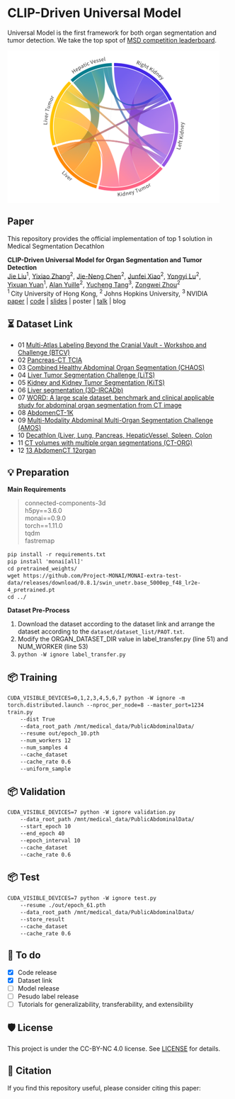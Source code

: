 # CLIP-Driven Universal Model
Universal Model is the first framework for both organ segmentation and tumor detection. We take the top spot of [MSD competition leaderboard](https://decathlon-10.grand-challenge.org/evaluation/challenge/leaderboard/).

<img src="teaser_fig.png" width = "480" height = "345" alt="" align=center />

## Paper
This repository provides the official implementation of top 1 solution in Medical Segmentation Decathlon

<b>CLIP-Driven Universal Model for Organ Segmentation and Tumor Detection</b> <br/>
[Jie Liu](https://ljwztc.github.io)<sup>1</sup>, [Yixiao Zhang](https://scholar.google.com/citations?hl=en&user=lU3wroMAAAAJ)<sup>2</sup>, [Jie-Neng Chen](https://scholar.google.com/citations?hl=en&user=yLYj88sAAAAJ)<sup>2</sup>,  [Junfei Xiao](https://lambert-x.github.io)<sup>2</sup>, [Yongyi Lu](https://scholar.google.com/citations?hl=en&user=rIJ99V4AAAAJ)<sup>2</sup>, <br/>
[Yixuan Yuan](https://scholar.google.com.au/citations?user=Aho5Jv8AAAAJ&hl=en)<sup>1</sup>, [Alan Yuille](https://scholar.google.com/citations?user=FJ-huxgAAAAJ&hl=en)<sup>2</sup>, [Yucheng Tang](https://tangy5.github.io)<sup>3</sup>, [Zongwei Zhou](https://www.zongweiz.com)<sup>2</sup> <br/>
<sup>1 </sup>City University of Hong Kong,   <sup>2 </sup>Johns Hopkins University,   <sup>3 </sup>NVIDIA <br/>
[paper](https://arxiv.org/pdf/2301.00785.pdf) | [code](https://github.com/ljwztc/CLIP-Driven-Universal-Model) | [slides](https://www.zongweiz.com/_files/ugd/deaea1_eb803117f2ee406fb83a253dd90cab8c.pdf) | poster | [talk](https://www.youtube.com/watch?v=bJpI9tCTsuA) | blog

## ⏳ Dataset Link
- 01 [Multi-Atlas Labeling Beyond the Cranial Vault - Workshop and Challenge (BTCV)](https://www.synapse.org/#!Synapse:syn3193805/wiki/217789)
- 02 [Pancreas-CT TCIA](https://wiki.cancerimagingarchive.net/display/Public/Pancreas-CT)
- 03 [Combined Healthy Abdominal Organ Segmentation (CHAOS)](https://chaos.grand-challenge.org/Combined_Healthy_Abdominal_Organ_Segmentation/)
- 04 [Liver Tumor Segmentation Challenge (LiTS)](https://competitions.codalab.org/competitions/17094#learn_the_details)
- 05 [Kidney and Kidney Tumor Segmentation (KiTS)](https://kits21.kits-challenge.org/participate#download-block)
- 06 [Liver segmentation (3D-IRCADb)](https://www.ircad.fr/research/data-sets/liver-segmentation-3d-ircadb-01/)
- 07 [WORD: A large scale dataset, benchmark and clinical applicable study for abdominal organ segmentation from CT image](https://github.com/HiLab-git/WORD)
- 08 [AbdomenCT-1K](https://github.com/JunMa11/AbdomenCT-1K)
- 09 [Multi-Modality Abdominal Multi-Organ Segmentation Challenge (AMOS)](https://amos22.grand-challenge.org)
- 10 [Decathlon (Liver, Lung, Pancreas, HepaticVessel, Spleen, Colon](https://drive.google.com/drive/folders/1HqEgzS8BV2c7xYNrZdEAnrHk7osJJ--2)
- 11 [CT volumes with multiple organ segmentations (CT-ORG)](https://wiki.cancerimagingarchive.net/pages/viewpage.action?pageId=61080890)
- 12 [13 AbdomenCT 12organ](https://github.com/JunMa11/AbdomenCT-1K)

## 💡 Preparation
**Main Requirements**  
> connected-components-3d  
> h5py==3.6.0  
> monai==0.9.0  
> torch==1.11.0  
> tqdm  
> fastremap  

```
pip install -r requirements.txt
pip install 'monai[all]'
cd pretrained_weights/
wget https://github.com/Project-MONAI/MONAI-extra-test-data/releases/download/0.8.1/swin_unetr.base_5000ep_f48_lr2e-4_pretrained.pt
cd ../
```

**Dataset Pre-Process**  
1. Download the dataset according to the dataset link and arrange the dataset according to the `dataset/dataset_list/PAOT.txt`.  
2. Modify the ORGAN_DATASET_DIR value in label_transfer.py (line 51) and NUM_WORKER (line 53)  
3. `python -W ignore label_transfer.py`


## 📦 Training
```
CUDA_VISIBLE_DEVICES=0,1,2,3,4,5,6,7 python -W ignore -m torch.distributed.launch --nproc_per_node=8 --master_port=1234 train.py 
    --dist True 
    --data_root_path /mnt/medical_data/PublicAbdominalData/ 
    --resume out/epoch_10.pth 
    --num_workers 12 
    --num_samples 4 
    --cache_dataset 
    --cache_rate 0.6 
    --uniform_sample
```
## 📦 Validation
```
CUDA_VISIBLE_DEVICES=7 python -W ignore validation.py 
    --data_root_path /mnt/medical_data/PublicAbdominalData/ 
    --start_epoch 10 
    --end_epoch 40 
    --epoch_interval 10 
    --cache_dataset 
    --cache_rate 0.6
```
## 📦 Test
```
CUDA_VISIBLE_DEVICES=7 python -W ignore test.py 
    --resume ./out/epoch_61.pth 
    --data_root_path /mnt/medical_data/PublicAbdominalData/ 
    --store_result 
    --cache_dataset 
    --cache_rate 0.6
```

## 📒 To do
- [x] Code release
- [x] Dataset link
- [ ] Model release
- [ ] Pesudo label release
- [ ] Tutorials for generalizability, transferability, and extensibility

## 🛡️ License

This project is under the CC-BY-NC 4.0 license. See [LICENSE](LICENSE) for details.

## 📝 Citation

If you find this repository useful, please consider citing this paper:

